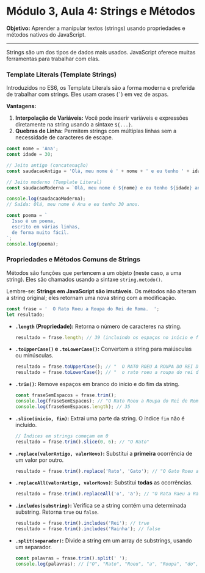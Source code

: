 # Módulo 3, Aula 4: Strings e Métodos

**Objetivo:** Aprender a manipular textos (strings) usando propriedades e métodos nativos do JavaScript.

---

Strings são um dos tipos de dados mais usados. JavaScript oferece muitas ferramentas para trabalhar com elas.

### Template Literals (Template Strings)

Introduzidos no ES6, os Template Literals são a forma moderna e preferida de trabalhar com strings. Eles usam crases (`` ` ``) em vez de aspas.

**Vantagens:**
1.  **Interpolação de Variáveis:** Você pode inserir variáveis e expressões diretamente na string usando a sintaxe `${...}`.
2.  **Quebras de Linha:** Permitem strings com múltiplas linhas sem a necessidade de caracteres de escape.

```javascript
const nome = 'Ana';
const idade = 30;

// Jeito antigo (concatenação)
const saudacaoAntiga = 'Olá, meu nome é ' + nome + ' e eu tenho ' + idade + ' anos.';

// Jeito moderno (Template Literal)
const saudacaoModerna = `Olá, meu nome é ${nome} e eu tenho ${idade} anos.`;

console.log(saudacaoModerna);
// Saída: Olá, meu nome é Ana e eu tenho 30 anos.

const poema = `
  Isso é um poema,
  escrito em várias linhas,
  de forma muito fácil.
`;
console.log(poema);
```

### Propriedades e Métodos Comuns de Strings

Métodos são funções que pertencem a um objeto (neste caso, a uma string). Eles são chamados usando a sintaxe `string.metodo()`.

Lembre-se: **Strings em JavaScript são imutáveis**. Os métodos não alteram a string original; eles retornam uma nova string com a modificação.

```javascript
const frase = '  O Rato Roeu a Roupa do Rei de Roma.  ';
let resultado;
```

*   **`.length` (Propriedade):** Retorna o número de caracteres na string.
    ```javascript
    resultado = frase.length; // 39 (incluindo os espaços no início e fim)
    ```

*   **`.toUpperCase()` e `.toLowerCase()`:** Convertem a string para maiúsculas ou minúsculas.
    ```javascript
    resultado = frase.toUpperCase(); // "  O RATO ROEU A ROUPA DO REI DE ROMA.  "
    resultado = frase.toLowerCase(); // "  o rato roeu a roupa do rei de roma.  "
    ```

*   **`.trim()`:** Remove espaços em branco do início e do fim da string.
    ```javascript
    const fraseSemEspacos = frase.trim();
    console.log(fraseSemEspacos); // "O Rato Roeu a Roupa do Rei de Roma."
    console.log(fraseSemEspacos.length); // 35
    ```

*   **`.slice(inicio, fim)`:** Extrai uma parte da string. O índice `fim` não é incluído.
    ```javascript
    // Índices em strings começam em 0
    resultado = frase.trim().slice(0, 6); // "O Rato"
    ```

*   **`.replace(valorAntigo, valorNovo)`:** Substitui a **primeira** ocorrência de um valor por outro.
    ```javascript
    resultado = frase.trim().replace('Rato', 'Gato'); // "O Gato Roeu a Roupa do Rei de Roma."
    ```

*   **`.replaceAll(valorAntigo, valorNovo)`:** Substitui **todas** as ocorrências.
    ```javascript
    resultado = frase.trim().replaceAll('o', 'a'); // "O Rata Raeu a Raupa da Rei de Rama."
    ```

*   **`.includes(substring)`:** Verifica se a string contém uma determinada substring. Retorna `true` ou `false`.
    ```javascript
    resultado = frase.trim().includes('Rei'); // true
    resultado = frase.trim().includes('Rainha'); // false
    ```

*   **`.split(separador)`:** Divide a string em um array de substrings, usando um separador.
    ```javascript
    const palavras = frase.trim().split(' ');
    console.log(palavras); // ["O", "Rato", "Roeu", "a", "Roupa", "do", "Rei", "de", "Roma."]
    ```
